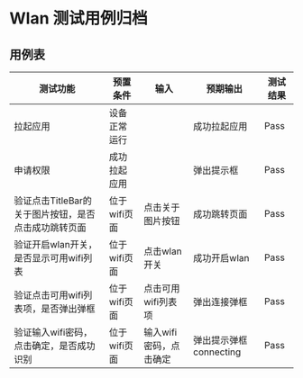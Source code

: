 # Wlan 测试用例归档

## 用例表

|测试功能|预置条件|输入|预期输出|测试结果|
|--------------------------------|--------------------------------|--------------------------------|--------------------------------|--------------------------------|
|拉起应用|	设备正常运行|		|成功拉起应用|Pass|
|申请权限|	成功拉起应用|		|弹出提示框|Pass|
|验证点击TitleBar的关于图片按钮，是否点击成功跳转页面|	位于wifi页面|   点击关于图片按钮|   成功跳转页面|Pass|
|验证开启wlan开关，是否显示可用wifi列表|	位于wifi页面|   点击wlan开关|   成功开启wlan|Pass|
|验证点击可用wifi列表项，是否弹出弹框|	位于wifi页面|   点击可用wifi列表项|  弹出连接弹框|Pass|
|验证输入wifi密码，点击确定，是否成功识别|	位于wifi页面|   输入wifi密码，点击确定|   弹出提示弹框connecting|Pass|